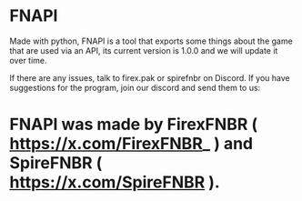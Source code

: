 # FNAPI
Made with python, FNAPI is a tool that exports some things about the game that are used via an API, its current version is 1.0.0 and we will update it over time.

If there are any issues, talk to firex.pak or spirefnbr on Discord.
If you have suggestions for the program, join our discord and send them to us: 

# FNAPI was made by FirexFNBR ( https://x.com/FirexFNBR_ ) and SpireFNBR ( https://x.com/SpireFNBR ).
